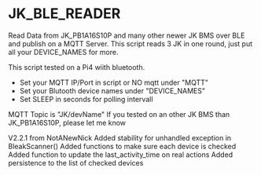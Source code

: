 # JK_BLE_READER
Read Data from JK_PB1A16S10P and many other newer JK BMS over BLE and publish on a MQTT Server. This script reads 3 JK in one round, just put all your DEVICE_NAMES for more.

This script tested on a Pi4 wiith bluetooth.

- Set your MQTT IP/Port in script or NO mqtt under "MQTT"
- Set your Blutooth device names under "DEVICE_NAMES"
- Set SLEEP in seconds for polling intervall

MQTT Topic is "JK/devName"
If you tested on an other JK BMS than JK_PB1A16S10P, please let me know

V2.2.1
from NotANewNick
Added stability for unhandled exception in BleakScanner()
Added functions to make sure each device is checked
Added function to update the last_activity_time on real actions
Added persistence to the list of checked devices
